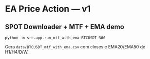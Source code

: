 # EA Price Action — v1


## SPOT Downloader + MTF + EMA demo
```
python -m src.app.run_mtf_with_ema BTCUSDT 300
```
Gera `data/BTCUSDT_mtf_with_ema.csv` com closes e EMA20/EMA50 de H1/H4/D/W.
